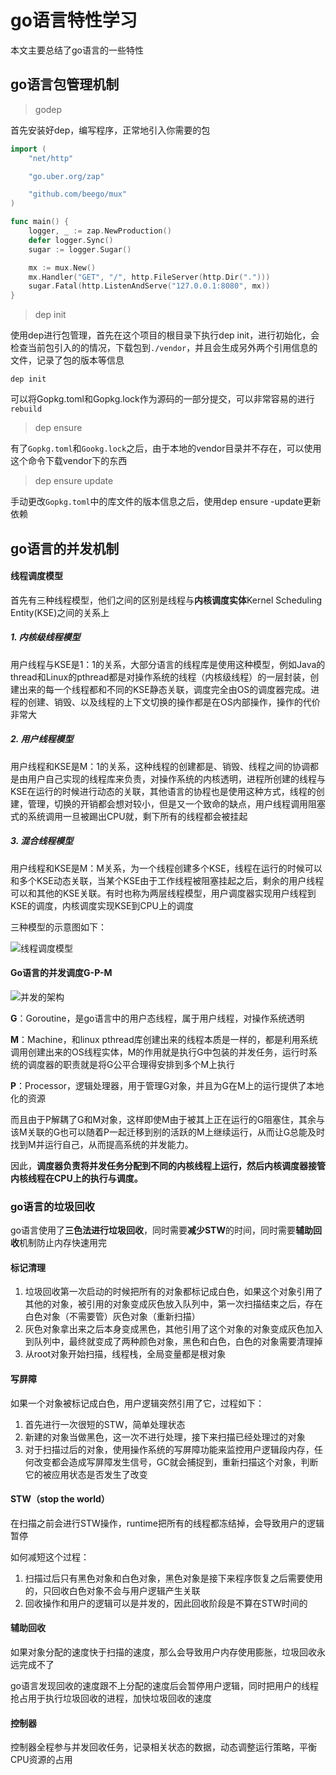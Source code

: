 # go语言特性学习

本文主要总结了go语言的一些特性

## go语言包管理机制

>  godep

首先安装好dep，编写程序，正常地引入你需要的包

```go
import (
    "net/http"

    "go.uber.org/zap"

    "github.com/beego/mux"
)

func main() {
    logger, _ := zap.NewProduction()
    defer logger.Sync()
    sugar := logger.Sugar()

    mx := mux.New()
    mx.Handler("GET", "/", http.FileServer(http.Dir(".")))
    sugar.Fatal(http.ListenAndServe("127.0.0.1:8080", mx))
}
```

> dep init

使用dep进行包管理，首先在这个项目的根目录下执行dep init，进行初始化，会检查当前包引入的的情况，下载包到`./vendor`，并且会生成另外两个引用信息的文件，记录了包的版本等信息

```shell
dep init
```

可以将Gopkg.toml和Gopkg.lock作为源码的一部分提交，可以非常容易的进行`rebuild`

> dep ensure

有了`Gopkg.toml`和`Gookg.lock`之后，由于本地的vendor目录并不存在，可以使用这个命令下载vendor下的东西

> dep ensure update

手动更改`Gopkg.toml`中的库文件的版本信息之后，使用dep ensure -update更新依赖

## go语言的并发机制

#### 线程调度模型

首先有三种线程模型，他们之间的区别是线程与**内核调度实体**Kernel Scheduling Entity(KSE)之间的关系上

##### 1. 内核级线程模型

用户线程与KSE是1：1的关系，大部分语言的线程库是使用这种模型，例如Java的thread和Linux的pthread都是对操作系统的线程（内核级线程）的一层封装，创建出来的每一个线程都和不同的KSE静态关联，调度完全由OS的调度器完成。进程的创建、销毁、以及线程的上下文切换的操作都是在OS内部操作，操作的代价非常大

##### 2. 用户线程模型

用户线程和KSE是M：1的关系，这种线程的创建都是、销毁、线程之间的协调都是由用户自己实现的线程库来负责，对操作系统的内核透明，进程所创建的线程与KSE在运行的时候进行动态的关联，其他语言的协程也是使用这种方式，线程的创建，管理，切换的开销都会想对较小，但是又一个致命的缺点，用户线程调用阻塞式的系统调用一旦被踢出CPU就，剩下所有的线程都会被挂起

##### 3. 混合线程模型

用户线程和KSE是M：M关系，为一个线程创建多个KSE，线程在运行的时候可以和多个KSE动态关联，当某个KSE由于工作线程被阻塞挂起之后，剩余的用户线程可以和其他的KSE关联。有时也称为两层线程模型，用户调度器实现用户线程到KSE的调度，内核调度实现KSE到CPU上的调度

三种模型的示意图如下：

![线程调度模型](https://raw.githubusercontent.com/k2huang/blogpost/master/golang/%E5%B9%B6%E5%8F%91%E7%BC%96%E7%A8%8B/%E5%B9%B6%E5%8F%91%E6%9C%BA%E5%88%B6/imgs/1.png)

#### Go语言的并发调度G-P-M

![并发的架构](https://raw.githubusercontent.com/k2huang/blogpost/master/golang/%E5%B9%B6%E5%8F%91%E7%BC%96%E7%A8%8B/%E5%B9%B6%E5%8F%91%E6%9C%BA%E5%88%B6/imgs/2.png)

**G**：Goroutine，是go语言中的用户态线程，属于用户线程，对操作系统透明

**M**：Machine，和linux pthread库创建出来的线程本质是一样的，都是利用系统调用创建出来的OS线程实体，M的作用就是执行G中包装的并发任务，运行时系统的调度器的职责就是将G公平合理得安排到多个M上执行

**P**：Processor，逻辑处理器，用于管理G对象，并且为G在M上的运行提供了本地化的资源

而且由于P解耦了G和M对象，这样即使M由于被其上正在运行的G阻塞住，其余与该M关联的G也可以随着P一起迁移到别的活跃的M上继续运行，从而让G总能及时找到M并运行自己，从而提高系统的并发能力。

因此，**调度器负责将并发任务分配到不同的内核线程上运行，然后内核调度器接管内核线程在CPU上的执行与调度。**

### go语言的垃圾回收

go语言使用了**三色法进行垃圾回收**，同时需要**减少STW**的时间，同时需要**辅助回收**机制防止内存快速用完

#### 标记清理

1. 垃圾回收第一次启动的时候把所有的对象都标记成白色，如果这个对象引用了其他的对象，被引用的对象变成灰色放入队列中，第一次扫描结束之后，存在白色对象（不需要管）灰色对象（重新扫描）
2. 灰色对象拿出来之后本身变成黑色，其他引用了这个对象的对象变成灰色加入到队列中，最终就变成了两种颜色对象，黑色和白色，白色的对象需要清理掉
3. 从root对象开始扫描，线程栈，全局变量都是根对象

#### 写屏障

如果一个对象被标记成白色，用户逻辑突然引用了它，过程如下：

1. 首先进行一次很短的STW，简单处理状态
2. 新建的对象当做黑色，这一次不进行处理，接下来扫描已经处理过的对象
3. 对于扫描过后的对象，使用操作系统的写屏障功能来监控用户逻辑段内存，任何改变都会造成写屏障发生信号，GC就会捕捉到，重新扫描这个对象，判断它的被应用状态是否发生了改变

#### STW（stop the world）

在扫描之前会进行STW操作，runtime把所有的线程都冻结掉，会导致用户的逻辑暂停

如何减短这个过程：

1. 扫描过后只有黑色对象和白色对象，黑色对象是接下来程序恢复之后需要使用的，只回收白色对象不会与用户逻辑产生关联
2. 回收操作和用户的逻辑可以是并发的，因此回收阶段是不算在STW时间的

#### 辅助回收

如果对象分配的速度快于扫描的速度，那么会导致用户内存使用膨胀，垃圾回收永远完成不了

go语言发现回收的速度跟不上分配的速度后会暂停用户逻辑，同时把用户的线程抢占用于执行垃圾回收的进程，加快垃圾回收的速度

#### 控制器

控制器全程参与并发回收任务，记录相关状态的数据，动态调整运行策略，平衡CPU资源的占用


